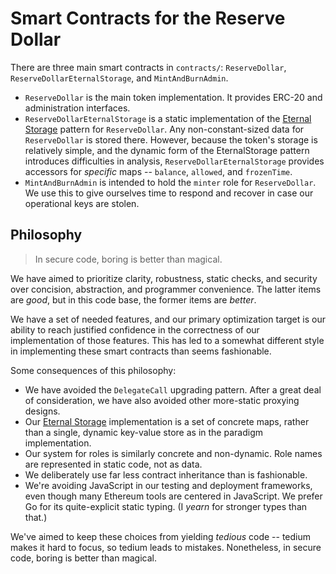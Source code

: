 # Smart Contracts for the Reserve Dollar

There are three main smart contracts in `contracts/`: `ReserveDollar`, `ReserveDollarEternalStorage`, and `MintAndBurnAdmin`.

* `ReserveDollar` is the main token implementation. It provides ERC-20 and administration interfaces.
* `ReserveDollarEternalStorage` is a static implementation of the [Eternal Storage][] pattern for `ReserveDollar`. Any non-constant-sized data for `ReserveDollar` is stored there. However, because the token's storage is relatively simple, and the dynamic form of the EternalStorage pattern introduces difficulties in analysis, `ReserveDollarEternalStorage` provides accessors for _specific_ maps -- `balance`, `allowed`, and `frozenTime`.
* `MintAndBurnAdmin` is intended to hold the `minter` role for `ReserveDollar`. We use this to give ourselves time to respond and recover in case our operational keys are stolen.

[Eternal Storage]: https://fravoll.github.io/solidity-patterns/eternal_storage.html

## Philosophy
> In secure code, boring is better than magical.

We have aimed to prioritize clarity, robustness, static checks, and security over concision, abstraction, and programmer convenience. The latter items are _good_, but in this code base, the former items are _better_.

We have a set of needed features, and our primary optimization target is our ability to reach justified confidence in the correctness of our implementation of those features. This has led to a somewhat different style in implementing these smart contracts than seems fashionable.

Some consequences of this philosophy:

- We have avoided the `DelegateCall` upgrading pattern. After a great deal of consideration, we have also avoided other more-static proxying designs.
- Our [Eternal Storage][] implementation is a set of concrete maps, rather than a single, dynamic key-value store as in the paradigm implementation.
- Our system for roles is similarly concrete and non-dynamic. Role names are represented in static code, not as data.
- We deliberately use far less contract inheritance than is fashionable.
- We're avoiding JavaScript in our testing and deployment frameworks, even though many Ethereum tools are centered in JavaScript. We prefer Go for its quite-explicit static typing. (I _yearn_ for stronger types than that.)

We've aimed to keep these choices from yielding *tedious* code -- tedium makes it hard to focus, so tedium leads to mistakes. Nonetheless, in secure code, boring is better than magical.




